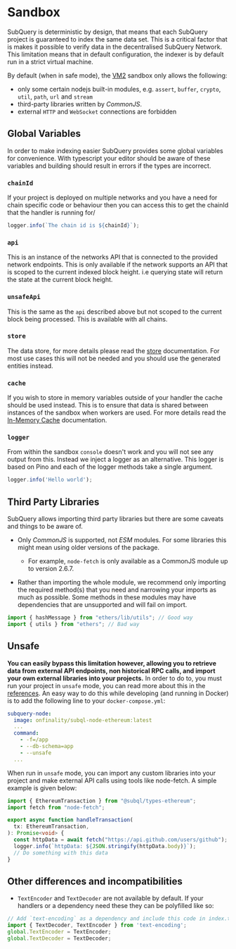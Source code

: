 # Sandbox

SubQuery is deterministic by design, that means that each SubQuery project is guaranteed to index the same data set. This is a critical factor that is makes it possible to verify data in the decentralised SubQuery Network. This limitation means that in default configuration, the indexer is by default run in a strict virtual machine.

By default (when in safe mode), the [VM2](https://www.npmjs.com/package/vm2) sandbox only allows the following:

- only some certain nodejs built-in modules, e.g. `assert`, `buffer`, `crypto`, `util`, `path`, `url` and `stream`
- third-party libraries written by _CommonJS_.
- external `HTTP` and `WebSocket` connections are forbidden

## Global Variables

In order to make indexing easier SubQuery provides some global variables for convenience. With typescript your editor should be aware of these variables and building should result in errors if the types are incorrect.

### `chainId`

If your project is deployed on multiple networks and you have a need for chain specific code or behaviour then you can access this to get the chainId that the handler is running for/

```ts
logger.info(`The chain id is ${chainId}`);
````

### `api`

This is an instance of the networks API that is connected to the provided network endpoints.
This is only available if the network supports an API that is scoped to the current indexed block height. i.e querying state will return the state at the current block height.


### `unsafeApi`

This is the same as the `api` described above but not scoped to the current block being processed. This is available with all chains.

### `store`

The data store, for more details please read the [store](./store.md) documentation. For most use cases this will not be needed and you should use the generated entities instead.

### `cache`

If you wish to store in memory variables outside of your handler the cache should be used instead. This is to ensure that data is shared between instances of the sandbox when workers are used. For more details read the [In-Memory Cache](./cache.md) documentation.

### `logger`

From within the sandbox `console` doesn't work and you will not see any output from this. Instead we inject a logger as an alternative. This logger is based on Pino and each of the logger methods take a single argument.

```ts
logger.info('Hello world');
```

## Third Party Libraries

SubQuery allows importing third party libraries but there are some caveats and things to be aware of.

* Only _CommonJS_ is supported, not _ESM_ modules. For some libraries this might mean using older versions of the package.
  - For example, `node-fetch` is only available as a CommonJS module up to version 2.6.7.

* Rather than importing the whole module, we recommend only importing the required method(s) that you need and narrowing your imports as much as possible. Some methods in these modules may have dependencies that are unsupported and will fail on import.

```ts
import { hashMessage } from "ethers/lib/utils"; // Good way
import { utils } from "ethers"; // Bad way
```

## Unsafe

**You can easily bypass this limitation however, allowing you to retrieve data from external API endpoints, non historical RPC calls, and import your own external libraries into your projects.** In order to do to, you must run your project in `unsafe` mode, you can read more about this in the [references](../../run_publish/references.md#unsafe-node-service). An easy way to do this while developing (and running in Docker) is to add the following line to your `docker-compose.yml`:

```yml
subquery-node:
  image: onfinality/subql-node-ethereum:latest
  ...
  command:
    - -f=/app
    - --db-schema=app
    - --unsafe
  ...
```

When run in `unsafe` mode, you can import any custom libraries into your project and make external API calls using tools like node-fetch. A simple example is given below:

```ts
import { EthereumTransaction } from "@subql/types-ethereum";
import fetch from "node-fetch";

export async function handleTransaction(
  tx: EthereumTransaction,
): Promise<void> {
  const httpData = await fetch("https://api.github.com/users/github");
  logger.info(`httpData: ${JSON.stringify(httpData.body)}`);
  // Do something with this data
}
```


## Other differences and incompatibilities

* `TextEncoder` and `TextDecoder` are not available by default. If your handlers or a dependency need these they can be polyfilled like so:
```ts
// Add `text-encoding` as a dependency and include this code in index.ts before any other imports
import { TextDecoder, TextEncoder } from 'text-encoding';
global.TextEncoder = TextEncoder;
global.TextDecoder = TextDecoder;
```
